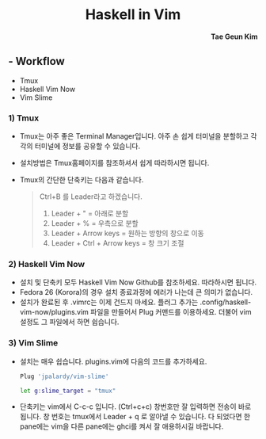 <h1 style="text-align:center">Haskell in Vim</h1>

<p style="text-align:right"><b>Tae Geun Kim</b></p>



## - Workflow 

* Tmux
* Haskell Vim Now
* Vim Slime



### 1) Tmux

* Tmux는 아주 좋은 Terminal Manager입니다. 아주 손 쉽게 터미널을 분할하고 각각의 터미널에 정보를 공유할 수 있습니다.

* 설치방법은 Tmux홈페이지를 참조하셔서 쉽게 따라하시면 됩니다.

* Tmux의 간단한 단축키는 다음과 같습니다.

  > Ctrl+B 를  Leader라고 하겠습니다.
  >
  > 1. Leader + " = 아래로 분할
  > 2. Leader + % = 우측으로 분할
  > 3. Leader + Arrow keys = 원하는 방향의 창으로 이동
  > 4. Leader + Ctrl + Arrow keys = 창 크기 조절



### 2) Haskell Vim Now

* 설치 및 단축키 모두 Haskell Vim Now Github를 참조하세요. 따라하시면 됩니다.
* Fedora 26 (Korora)의 경우 설치 종료과정에 에러가 나는데 큰 의미가 없습니다.
* 설치가 완료된 후 .vimrc는 이제 건드지 마세요. 플러그 추가는 .config/haskell-vim-now/plugins.vim 파일을 만들어서 Plug 커맨드를 이용하세요. 더불어 vim 설정도 그 파일에서 하면 쉽습니다.



### 3) Vim Slime

* 설치는 매우 쉽습니다. plugins.vim에 다음의 코드를 추가하세요.

  ```sh
  Plug 'jpalardy/vim-slime'

  let g:slime_target = "tmux"
  ```

* 단축키는 vim에서 C-c-c 입니다. (Ctrl+c+c)  창번호만 잘 입력하면 전송이 바로 됩니다. 창 번호는 tmux에서 Leader + q 로 알아낼 수 있습니다. 다 되었다면 한 pane에는 vim을 다른 pane에는 ghci를 켜서 잘 애용하시길 바랍니다.